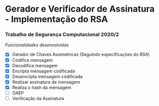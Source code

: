 # Gerador e Verificador de Assinatura - Implementação do RSA
### Trabalho de Segurança Computacional 2020/2

*Funcionalidades desenvolvidas*

- [X] Gerador de Chaves Assimetricas (Seguindo especificações do *RSA*)
- [X] Códifica mensagem
- [X] Decodifica mensagem
- [X] Encripta mensagem códificada
- [X] Desencripta mensagem códificada
- [X] Realizar assinatura da mensagem
- [X] Realiza o hash da mensagem
- [ ] OAEP
- [ ] Verificação da Assinatura
